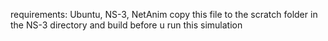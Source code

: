 requirements: Ubuntu, NS-3, NetAnim
copy this file to the scratch folder in the NS-3 directory and build before u run this simulation
